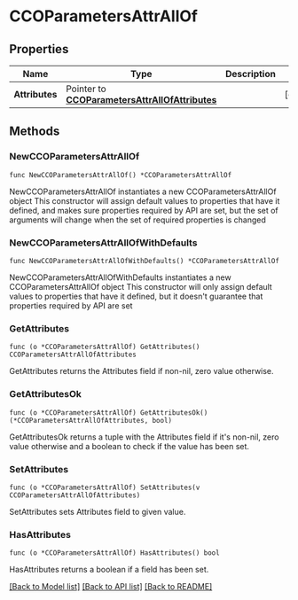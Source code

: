 # CCOParametersAttrAllOf

## Properties

Name | Type | Description | Notes
------------ | ------------- | ------------- | -------------
**Attributes** | Pointer to [**CCOParametersAttrAllOfAttributes**](CCOParametersAttrAllOfAttributes.md) |  | [optional] 

## Methods

### NewCCOParametersAttrAllOf

`func NewCCOParametersAttrAllOf() *CCOParametersAttrAllOf`

NewCCOParametersAttrAllOf instantiates a new CCOParametersAttrAllOf object
This constructor will assign default values to properties that have it defined,
and makes sure properties required by API are set, but the set of arguments
will change when the set of required properties is changed

### NewCCOParametersAttrAllOfWithDefaults

`func NewCCOParametersAttrAllOfWithDefaults() *CCOParametersAttrAllOf`

NewCCOParametersAttrAllOfWithDefaults instantiates a new CCOParametersAttrAllOf object
This constructor will only assign default values to properties that have it defined,
but it doesn't guarantee that properties required by API are set

### GetAttributes

`func (o *CCOParametersAttrAllOf) GetAttributes() CCOParametersAttrAllOfAttributes`

GetAttributes returns the Attributes field if non-nil, zero value otherwise.

### GetAttributesOk

`func (o *CCOParametersAttrAllOf) GetAttributesOk() (*CCOParametersAttrAllOfAttributes, bool)`

GetAttributesOk returns a tuple with the Attributes field if it's non-nil, zero value otherwise
and a boolean to check if the value has been set.

### SetAttributes

`func (o *CCOParametersAttrAllOf) SetAttributes(v CCOParametersAttrAllOfAttributes)`

SetAttributes sets Attributes field to given value.

### HasAttributes

`func (o *CCOParametersAttrAllOf) HasAttributes() bool`

HasAttributes returns a boolean if a field has been set.


[[Back to Model list]](../README.md#documentation-for-models) [[Back to API list]](../README.md#documentation-for-api-endpoints) [[Back to README]](../README.md)


